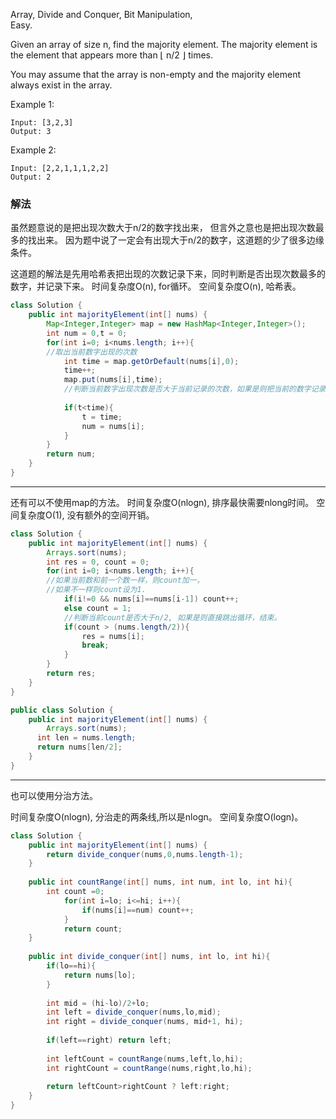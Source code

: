 Array, Divide and Conquer, Bit Manipulation,  
Easy.  

Given an array of size n, find the majority element. The majority element is the element that appears more than ⌊ n/2 ⌋ times.

You may assume that the array is non-empty and the majority element always exist in the array.

Example 1:
```
Input: [3,2,3]
Output: 3
```
Example 2:
```
Input: [2,2,1,1,1,2,2]
Output: 2
```

### 解法
虽然题意说的是把出现次数大于n/2的数字找出来， 但言外之意也是把出现次数最多的找出来。
因为题中说了一定会有出现大于n/2的数字，这道题的少了很多边缘条件。

这道题的解法是先用哈希表把出现的次数记录下来，同时判断是否出现次数最多的数字，并记录下来。
时间复杂度O(n), for循环。
空间复杂度O(n), 哈希表。
```java
class Solution {
    public int majorityElement(int[] nums) {
        Map<Integer,Integer> map = new HashMap<Integer,Integer>();
        int num = 0,t = 0;
        for(int i=0; i<nums.length; i++){
        //取出当前数字出现的次数
            int time = map.getOrDefault(nums[i],0);
            time++;
            map.put(nums[i],time);
            //判断当前数字出现次数是否大于当前记录的次数，如果是则把当前的数字记录下来。
           
            if(t<time){
                t = time;
                num = nums[i];
            }
        }
        return num;
    }
}
```


----
还有可以不使用map的方法。
时间复杂度O(nlogn), 排序最快需要nlong时间。
空间复杂度O(1), 没有额外的空间开销。

```java
class Solution {
    public int majorityElement(int[] nums) {
        Arrays.sort(nums);
        int res = 0, count = 0;
        for(int i=0; i<nums.length; i++){
        //如果当前数和前一个数一样，则count加一，
        //如果不一样则count设为1.
            if(i!=0 && nums[i]==nums[i-1]) count++;
            else count = 1;
            //判断当前count是否大于n/2, 如果是则直接跳出循环，结束。
            if(count > (nums.length/2)){
                res = nums[i];
                break;
            }
        }
        return res;
    }
}
```

```java
public class Solution {
    public int majorityElement(int[] nums) {
        Arrays.sort(nums);
	  int len = nums.length;
	  return nums[len/2];
    }
}
```

---
也可以使用分治方法。

时间复杂度O(nlogn), 分治走的两条线,所以是nlogn。
空间复杂度O(logn)。

```java
class Solution {
    public int majorityElement(int[] nums) {
        return divide_conquer(nums,0,nums.length-1);
    }
    
    public int countRange(int[] nums, int num, int lo, int hi){
        int count =0;
            for(int i=lo; i<=hi; i++){
                if(nums[i]==num) count++;
            }
            return count;
    }
    
    public int divide_conquer(int[] nums, int lo, int hi){
        if(lo==hi){
            return nums[lo];
        }
        
        int mid = (hi-lo)/2+lo;
        int left = divide_conquer(nums,lo,mid);
        int right = divide_conquer(nums, mid+1, hi);
        
        if(left==right) return left;
        
        int leftCount = countRange(nums,left,lo,hi);
        int rightCount = countRange(nums,right,lo,hi);
        
        return leftCount>rightCount ? left:right;
    }
}
```